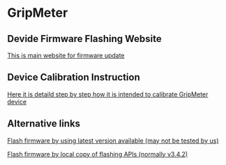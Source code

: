 # GripMeter

## Devide Firmware Flashing Website
[This is main website for firmware update](https://gripmeter.github.io/)


## Device Calibration Instruction
[Here it is detaild step by step how it is intended to calibrate GripMeter device](https://gripmeter.github.io/gripmeter_calibration.html)

## Alternative links 
[Flash firmware by using latest version available (may not be tested by us)](https://gripmeter.github.io/index_latest.html)

[Flash firmware by local copy of flashing APIs (normally v3.4.2)](https://gripmeter.github.io/index_local.html)